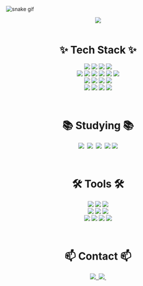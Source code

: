 ![snake gif](https://github.com/아이디/아이디/blob/output/github-contribution-grid-snake.svg)

<!--타이틀 부분-->
<div align="center">
  <img src="https://github.com/user-attachments/assets/071489a7-8b45-48eb-ac72-a0af383ed672" />
</div>
<br>
<!--내용 부분-->
<h1 align="center">✨ Tech Stack ✨</h1>
<div align="center">
  <img src="https://img.shields.io/badge/java-%23ED8B00.svg?style=for-the-badge&logo=openjdk&logoColor=white" />
  <img src="https://img.shields.io/badge/spring-%236DB33F.svg?style=for-the-badge&logo=spring&logoColor=white" />
  <img src="https://img.shields.io/badge/spring boot-6DB33F?style=for-the-badge&logo=springboot&logoColor=white">
  <img src="https://img.shields.io/badge/spring data jpa-6DB33F?style=for-the-badge"> <br>
  
  <img src="https://img.shields.io/badge/html5-%23E34F26.svg?style=for-the-badge&logo=html5&logoColor=white" />
  <img src="https://img.shields.io/badge/css3-%231572B6.svg?style=for-the-badge&logo=css3&logoColor=white" />
  <img src="https://img.shields.io/badge/javascript-%23323330.svg?style=for-the-badge&logo=javascript&logoColor=%23F7DF1E" />
  <img src="https://img.shields.io/badge/jquery-%230769AD.svg?style=for-the-badge&logo=jquery&logoColor=white" />
  <img src="https://img.shields.io/badge/bootstrap-%238511FA.svg?style=for-the-badge&logo=bootstrap&logoColor=white" />
  <img src="https://img.shields.io/badge/react-%2320232a.svg?style=for-the-badge&logo=react&logoColor=%2361DAFB" />  <br>
  
  <img src="https://img.shields.io/badge/Mysql-4479A1.svg?style=for-the-badge&logo=mysql&logoColor=white" />
  <img src="https://img.shields.io/badge/Redis-4479A1.svg?style=for-the-badge&logo=redis&logoColor=white" />
  <img src="https://img.shields.io/badge/Docker-4479A1.svg?style=for-the-badge&logo=Docker&logoColor=white" />
  <img src="https://img.shields.io/badge/Terraform-%23005C0F.svg?style=for-the-badge&logo=Terraform&logoColor=white" /> <br>
  
  <img src="https://img.shields.io/badge/AWS-%23FF9900.svg?style=for-the-badge&logo=amazon-aws&logoColor=white" />
  <img src="https://img.shields.io/badge/Azure-%23FF9900.svg?style=for-the-badge&logo=azure&logoColor=white" />
  <img src="https://img.shields.io/badge/GCP-%23FF9900.svg?style=for-the-badge&logo=google-cloud&logoColor=white" />
  <img src="https://img.shields.io/badge/NCP-%23FF9900.svg?style=for-the-badge&logo=naver&logoColor=white" />
  <!-- <img src="https://img.shields.io/badge/JWT-black?style=for-the-badge&logo=JSON%20web%20tokens" /> -->
  
</div>

<br>
<br>

<h1 align="center">📚 Studying 📚</h1>
<div align="center">
  <img src="https://img.shields.io/badge/Docker-007ACC.svg?style=for-the-badge&logo=docker&logoColor=white" />&nbsp
  <img src="https://img.shields.io/badge/kubernetes-FF4154?style=for-the-badge&logo=kubernetes&logoColor=white" />&nbsp
  <img src="https://img.shields.io/badge/dbeaver-3578E5?style=for-the-badge&logo=dbeaver&logoColor=white" />&nbsp
  <img src="https://img.shields.io/badge/Gradle-02303A.svg?style=for-the-badge&logo=Gradle&logoColor=white" />
  <img src="https://img.shields.io/badge/Thymeleaf-%23005C0F.svg?style=for-the-badge&logo=Thymeleaf&logoColor=white" /> <br>
</div>

<br>
<br>

<h1 align="center">🛠 Tools 🛠</h1>
<div align="center">
<img src="https://img.shields.io/badge/git-%23F05033.svg?style=for-the-badge&logo=git&logoColor=white" />
<img src="https://img.shields.io/badge/github-%23121011.svg?style=for-the-badge&logo=github&logoColor=white" />
<img src="https://img.shields.io/badge/github%20actions-%232671E5.svg?style=for-the-badge&logo=githubactions&logoColor=white" /> <br>
<img src="https://img.shields.io/badge/IntelliJ-000000.svg?style=for-the-badge&logo=intellij-idea&logoColor=white" /> 
<img src="https://img.shields.io/badge/Eclipse-FE7A16.svg?style=for-the-badge&logo=Eclipse&logoColor=white" />
<img src="https://img.shields.io/badge/Visual%20Studio%20Code-0078d7.svg?style=for-the-badge&logo=visual-studio-code&logoColor=white" /> <br>
<img src="https://img.shields.io/badge/jira-%230A0FFF.svg?style=for-the-badge&logo=jira&logoColor=white" />
<img src="https://img.shields.io/badge/Notion-%23000000.svg?style=for-the-badge&logo=notion&logoColor=white" />
<img src="https://img.shields.io/badge/figma-%23F24E1E.svg?style=for-the-badge&logo=figma&logoColor=white" />
<img src="https://img.shields.io/badge/Slack-4A154B?style=for-the-badge&logo=slack&logoColor=white" />
</div>

<br>
<br>

<h1 align="center">📫 Contact 📫</h1>
<div align="center">
  <a href="https://believekim.tistory.com/">
    <img src="https://img.shields.io/badge/Tistory-1EBC8F?style=for-the-badge&logo=Tistory&logoColor=white" />&nbsp
  </a>
  <a href="cain1227@naver.com">
    <img
      src="https://img.shields.io/badge/cain1227@naver.com-D14836?style=for-the-badge&logo=Naver&logoColor=white"/>&nbsp
  </a>
</div>

